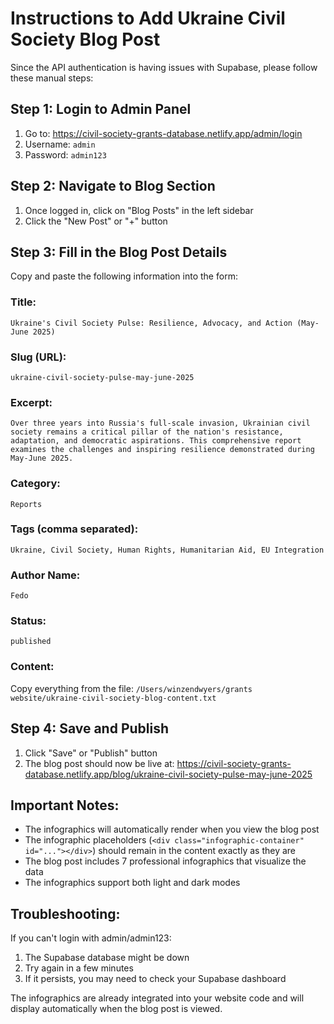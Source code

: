 # Instructions to Add Ukraine Civil Society Blog Post

Since the API authentication is having issues with Supabase, please follow these manual steps:

## Step 1: Login to Admin Panel

1. Go to: https://civil-society-grants-database.netlify.app/admin/login
2. Username: `admin`
3. Password: `admin123`

## Step 2: Navigate to Blog Section

1. Once logged in, click on "Blog Posts" in the left sidebar
2. Click the "New Post" or "+" button

## Step 3: Fill in the Blog Post Details

Copy and paste the following information into the form:

### Title:

```
Ukraine's Civil Society Pulse: Resilience, Advocacy, and Action (May-June 2025)
```

### Slug (URL):

```
ukraine-civil-society-pulse-may-june-2025
```

### Excerpt:

```
Over three years into Russia's full-scale invasion, Ukrainian civil society remains a critical pillar of the nation's resistance, adaptation, and democratic aspirations. This comprehensive report examines the challenges and inspiring resilience demonstrated during May-June 2025.
```

### Category:

```
Reports
```

### Tags (comma separated):

```
Ukraine, Civil Society, Human Rights, Humanitarian Aid, EU Integration
```

### Author Name:

```
Fedo
```

### Status:

```
published
```

### Content:

Copy everything from the file: `/Users/winzendwyers/grants website/ukraine-civil-society-blog-content.txt`

## Step 4: Save and Publish

1. Click "Save" or "Publish" button
2. The blog post should now be live at: https://civil-society-grants-database.netlify.app/blog/ukraine-civil-society-pulse-may-june-2025

## Important Notes:

- The infographics will automatically render when you view the blog post
- The infographic placeholders (`<div class="infographic-container" id="..."></div>`) should remain in the content exactly as they are
- The blog post includes 7 professional infographics that visualize the data
- The infographics support both light and dark modes

## Troubleshooting:

If you can't login with admin/admin123:

1. The Supabase database might be down
2. Try again in a few minutes
3. If it persists, you may need to check your Supabase dashboard

The infographics are already integrated into your website code and will display automatically when the blog post is viewed.
